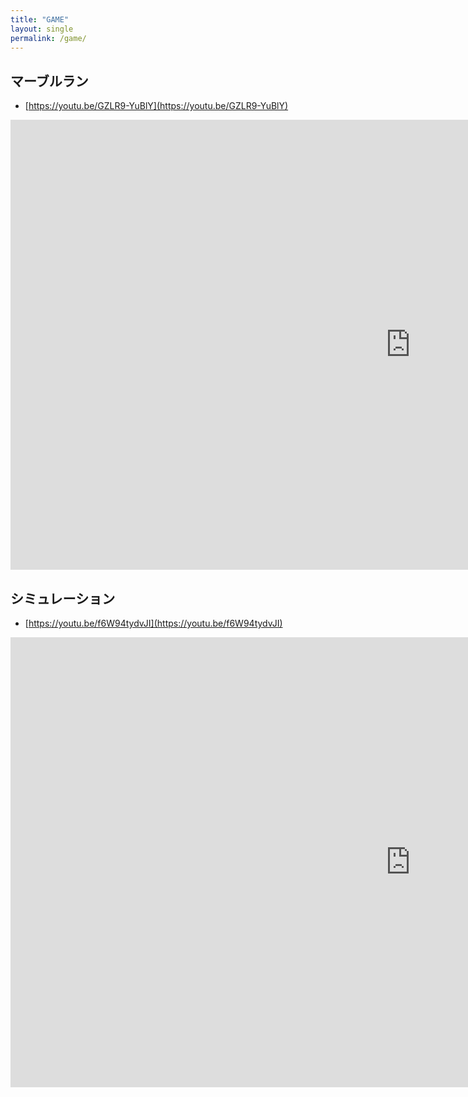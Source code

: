 ```yaml
---
title: "GAME"
layout: single
permalink: /game/
---
```


## マーブルラン

 - [https://youtu.be/GZLR9-YuBlY](https://youtu.be/GZLR9-YuBlY)
<iframe width="1280" height="720" src="https://www.youtube.com/embed/GZLR9-YuBlY" title="ゾンビvsずんだもん |  Escape from Zombie Marble Run 2d simulation" frameborder="0" allow="accelerometer; autoplay; clipboard-write; encrypted-media; gyroscope; picture-in-picture; web-share" allowfullscreen></iframe>


## シミュレーション

 - [https://youtu.be/f6W94tydvJI](https://youtu.be/f6W94tydvJI)
<iframe width="1280" height="720" src="https://www.youtube.com/embed/f6W94tydvJI" title="ずんだもん大戦争 | Zundamon Battle | Marble Run 2d simulation" frameborder="0" allow="accelerometer; autoplay; clipboard-write; encrypted-media; gyroscope; picture-in-picture; web-share" allowfullscreen></iframe>

